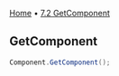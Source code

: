 [Home](../HomePT.md) • [7.2 GetComponent](#)

## GetComponent

```csharp
Component.GetComponent();
```